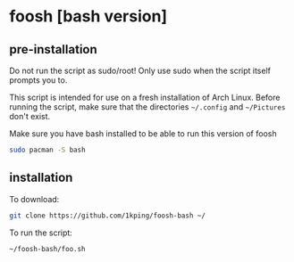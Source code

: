 # foosh [bash version]
## pre-installation
Do not run the script as sudo/root! Only use sudo when the script itself prompts you to.

This script is intended for use on a fresh installation of Arch Linux. Before running the script, make sure that the directories ```~/.config``` and ```~/Pictures``` don't exist.

Make sure you have bash installed to be able to run this version of foosh
```sh
sudo pacman -S bash
```
## installation
To download:
```sh
git clone https://github.com/1kping/foosh-bash ~/
```
To run the script:
```sh
~/foosh-bash/foo.sh
```
